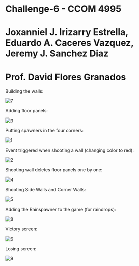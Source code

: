 # Challenge-6 - CCOM 4995
# Joxanniel J. Irizarry Estrella, Eduardo A. Caceres Vazquez, Jeremy J. Sanchez Diaz
# Prof. David Flores Granados

Building the walls:

![7](https://github.com/user-attachments/assets/15270985-d50e-4078-b921-78affdcf25b0)

Adding floor panels:

![3](https://github.com/user-attachments/assets/c6856eff-feb1-4d13-8afe-813a93ea3fee)

Putting spawners in the four corners:

![1](https://github.com/user-attachments/assets/ce154f8f-ee24-4952-9148-101f06bdafe8)

Event triggered when shooting a wall (changing color to red):

![2](https://github.com/user-attachments/assets/6b8eddd2-1919-4a88-9c2b-07671760aae3)

Shooting wall deletes floor panels one by one:

![4](https://github.com/user-attachments/assets/36c82cc2-d74a-465e-a640-e31dcf9dcf7b)

Shooting Side Walls and Corner Walls:

![5](https://github.com/user-attachments/assets/4a23881c-c0f4-40e7-9fa3-c7269ad1165e)

Adding the Rainspawner to the game (for raindrops):

![8](https://github.com/user-attachments/assets/14b6f5e8-a1db-4383-8086-2e620ac87ef5)

Victory screen:

![6](https://github.com/user-attachments/assets/7e0ddaa1-dfb9-44f1-b577-cc7c36e5ba10)

Losing screen:

![9](https://github.com/user-attachments/assets/549c2fe0-6cd8-4de3-b4da-5b170fd770ff)

